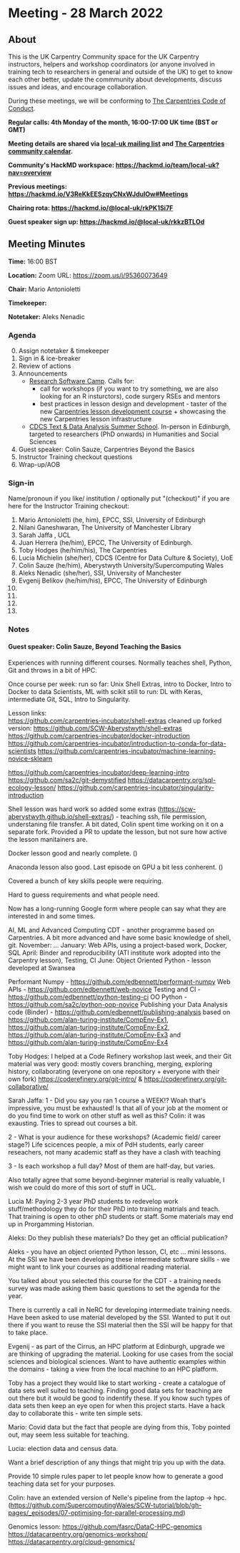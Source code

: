 # Meeting - 28 March 2022

## About 

This is the UK Carpentry Community space for the UK Carpentry instructors, helpers and workshop coordinators (or anyone involved in training tech to researchers in general and outside of the UK) to get to know each other better, update the commmunity about developments, discuss issues and ideas, and encourage collaboration.
    
During these meetings, we will be conforming to [The Carpentries Code of Conduct](https://docs.carpentries.org/topic_folders/policies/code-of-conduct.html).

**Regular calls: 4th Monday of the month, 16:00-17:00 UK time (BST or GMT)**

**Meeting details are shared via [local-uk mailing list](https://carpentries.topicbox.com/groups/local-uk) and [The Carpentries community calendar](https://carpentries.org/community/#community-events).**

**Community's HackMD workspace: https://hackmd.io/team/local-uk?nav=overview**

**Previous meetings: https://hackmd.io/V3ReKkEESzqyCNxWJdulOw#Meetings**

**Chairing rota: https://hackmd.io/@local-uk/rkPK1Si7F**
    
**Guest speaker sign up: https://hackmd.io/@local-uk/rkkzBTLOd**

## Meeting Minutes
**Time:** 16:00 BST

**Location:** Zoom URL: https://zoom.us/j/95360073649

**Chair:** Mario Antonioletti

**Timekeeper:**

**Notetaker:** Aleks Nenadic

### Agenda
0. Assign notetaker & timekeeper
1. Sign in & ice-breaker
1. Review of actions
2. Announcements 
    - [Research Software Camp](https://www.software.ac.uk/RSCamp-next-steps-coding). Calls for:
        - call for workshops (if you want to try something, we are also looking for an R insturctors), code surgery RSEs and mentors
        - best practices in lesson design and development - taster of the new [Carpentries lesson development course](https://carpentries.github.io/lesson-development-training/) + showcasing the new Carpentries lesson infrastructure
    - [CDCS Text & Data Analysis Summer School](https://www.cdcs.ed.ac.uk/training/text-data-analysis-summer-school-2022). In-person in Edinburgh, targeted to researchers (PhD onwards) in Humanities and Social Sciences
4. Guest speaker: Colin Sauze, Carpentries Beyond the Basics
5. Instructor Training checkout questions
6. Wrap-up/AOB

### Sign-in

Name/pronoun if you like/ institution / optionally put "(checkout)" if you are here for the Instructor Training checkout:

1. Mario Antonioletti (he, him), EPCC, SSI, University of Edinburgh
2. Nilani Ganeshwaran, The University of Manchester Library
3. Sarah Jaffa , UCL
4. Juan Herrera (he/him), EPCC, The University of Edinburgh.
5. Toby Hodges (he/him/his), The Carpentries
6. Lucia Michielin (she/her), CDCS (Centre for Data Culture & Society), UoE
7. Colin Sauze (he/him), Aberystwyth University/Supercomputing Wales
8. Aleks Nenadic (she/her), SSI, University of Manchester 
9. Evgenij Belikov (he/him/his), EPCC, The University of Edinburgh
10. 
11. 
12. 
13. 


### Notes

#### Guest speaker: Colin Sauze, Beyond Teaching the Basics
Experiences with running different courses.
Normally teaches shell, Python, Git and throws in a bit of HPC.

Once course per week: 
run so far: Unix Shell Extras, intro to Docker, Intro to Docker to data Scientists, ML with scikit
still to run: DL with Keras, intermediate Git, SQL, Intro to Singularity.

Lesson links:  
https://github.com/carpentries-incubator/shell-extras
cleaned up forked version: https://github.com/SCW-Aberystwyth/shell-extras
https://github.com/carpentries-incubator/docker-introduction
https://github.com/carpentries-incubator/introduction-to-conda-for-data-scientists
https://github.com/carpentries-incubator/machine-learning-novice-sklearn

https://github.com/carpentries-incubator/deep-learning-intro
https://github.com/sa2c/git-demystified
https://datacarpentry.org/sql-ecology-lesson/
https://github.com/carpentries-incubator/singularity-introduction


Shell lesson was hard work so added some extras (https://scw-aberystwyth.github.io/shell-extras/) - teaching ssh, file permission, understaning file transfer. A bit dated, Colin spent time working on it on a separate fork. Provided a PR to update the lesson, but not sure how active the lesson manitainers are.

Docker lesson good and nearly complete. ()

Anaconda lesson also good. Last episode on GPU a bit less conherent. ()

Covered a bunch of key skills people were requiring. 

Hard to guess requirements and what people need. 

Now has a long-running Google form where people can say what they are interested in and some times. 

AI, ML and Advanced Computing CDT - another programme based on Carpentries. A bit more advanced and have some basic knowledge of shell, git.
November: ...
January: Web APIs, using a project-based work, Docker, SQL
April: Binder and reproducibility (ATI institute work adopted into the Carpentry lesson), Testing, CI
June: Object Oriented Python - lesson developed at Swansea

Performant Numpy - https://github.com/edbennett/performant-numpy
Web APIs - https://github.com/edbennett/web-novice
Testing and CI - https://github.com/edbennett/python-testing-ci
OO Python - https://github.com/sa2c/python-oop-novice
Publishing your Data Analysis code (Binder) - https://github.com/edbennett/publishing-analysis
based on https://github.com/alan-turing-institute/CompEnv-Ex1, https://github.com/alan-turing-institute/CompEnv-Ex2, https://github.com/alan-turing-institute/CompEnv-Ex3 and https://github.com/alan-turing-institute/CompEnv-Ex4


Toby Hodges: I helped at a Code Refinery workshop last week, and their Git material was very good: mostly covers branching, merging, exploring history, collaborating (everyone on one repository + everyone with their own fork)
https://coderefinery.org/git-intro/ & https://coderefinery.org/git-collaborative/

Sarah Jaffa: 
1 - Did you say you ran 1 course a WEEK!? Woah that's impressive, you must be exhausted! Is that all of your job at the moment or do you find time to work on other stuff as well as this?
Colin: it was exausting. Tries to spread out courses a bit. 

2 - What is your audience for these workshops? (Academic field/ career stage?)
Life scicences people, a mix of PdH students, early career reseachers, not many academic staff as they have a clash with teaching 

3 - Is each workshop a full day?
Most of them are half-day, but varies.

Also totally agree that some beyond-beginner material is really valuable, I wish we could do more of this sort of stuff in UCL.

Lucia M:
Paying 2-3 year PhD students to redevelop work stuff/methodology they do for their PhD into training matrials and teach. That training is open to other phD students or staff. Some materials may end up in Prorgamming Historian. 

Aleks: Do they publish these materials? Do they get an official publication?

Aleks - you have an object oriented Python lesson, CI, etc ... mini lessons. At the SSI we have been developing these intermediate software skills - we might want to link your courses as additional reading material.

You talked about you selected this course for the CDT - a training needs survey was made asking them basic questions to set the agenda for the year.

There is currently a call in NeRC for developing intermediate training needs. Have been asked to use
material developed by the SSI. Wanted to put it out there if you want to reuse the SSI material then the SSI will be happy for that to take place.

Evgenij - as part of the Cirrus, an HPC platform at Edinburgh, upgrade we are thinking of upgrading the material. Looking for use cases from the social sciences and biological sciences. Want to have authentic examples within the domains - taking a view from the local machine to an HPC platform.

Toby has a project they would like to start working - create a catalogue of data sets well suited to teaching. Finding good data sets for teaching are out there but it would be good to indentify these. If you know such types of data sets then keep an eye open for when this project starts. Have a hack day to collaborate this - write ten simple sets.

Mario: Covid data but the fact that people are dying from this, Toby pointed out, may seem less suitable for teaching.

Lucia: election data and census data.

Want a brief description of any things that might trip you up with the data. 

Provide 10 simple rules paper to let people know how to generate a good teaching data set for your purposes. 

Colin: have an extended version of Nelle's pipeline from the laptop -> hpc. (https://github.com/SupercomputingWales/SCW-tutorial/blob/gh-pages/_episodes/07-optimising-for-parallel-processing.md)

Genomics lesson: https://github.com/fasrc/DataC-HPC-genomics
https://datacarpentry.org/genomics-workshop/
https://datacarpentry.org/cloud-genomics/
